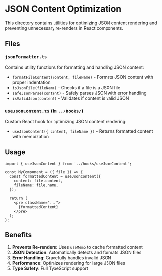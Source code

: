 # JSON Content Optimization

This directory contains utilities for optimizing JSON content rendering and preventing unnecessary re-renders in React components.

## Files

### `jsonFormatter.ts`
Contains utility functions for formatting and handling JSON content:

- `formatFileContent(content, fileName)` - Formats JSON content with proper indentation
- `isJsonFile(fileName)` - Checks if a file is a JSON file
- `safeJsonParse(content)` - Safely parses JSON with error handling
- `isValidJson(content)` - Validates if content is valid JSON

### `useJsonContent.ts` (in `../hooks/`)
Custom React hook for optimizing JSON content rendering:

- `useJsonContent({ content, fileName })` - Returns formatted content with memoization

## Usage

```tsx
import { useJsonContent } from '../hooks/useJsonContent';

const MyComponent = ({ file }) => {
  const formattedContent = useJsonContent({
    content: file.content,
    fileName: file.name,
  });

  return (
    <pre className="...">
      {formattedContent}
    </pre>
  );
};
```

## Benefits

1. **Prevents Re-renders**: Uses `useMemo` to cache formatted content
2. **JSON Detection**: Automatically detects and formats JSON files
3. **Error Handling**: Gracefully handles invalid JSON
4. **Performance**: Optimizes rendering for large JSON files
5. **Type Safety**: Full TypeScript support 